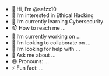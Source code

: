 - 👋 Hi, I’m @safzx10
- 👀 I’m interested in Ethical Hacking
- 🌱 I’m currently learning Cybersecurity
- 📫 How to reach me ...
- 🔭 I’m currently working on ...
- 👯 I’m looking to collaborate on ...
- 🤔 I’m looking for help with ...
- 💬 Ask me about ...
- 😄 Pronouns: ...
- ⚡ Fun fact: ...

